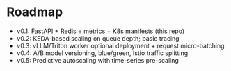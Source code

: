 # Roadmap

- v0.1: FastAPI + Redis + metrics + K8s manifests (this repo)
- v0.2: KEDA-based scaling on queue depth; basic tracing
- v0.3: vLLM/Triton worker optional deployment + request micro-batching
- v0.4: A/B model versioning, blue/green, Istio traffic splitting
- v0.5: Predictive autoscaling with time-series pre-scaling

